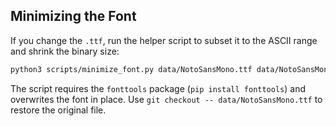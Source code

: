 ## Minimizing the Font

If you change the `.ttf`, run the helper script to subset it to the ASCII range and shrink the binary size:

```bash
python3 scripts/minimize_font.py data/NotoSansMono.ttf data/NotoSansMono.ttf
```

The script requires the `fonttools` package (`pip install fonttools`) and overwrites the font in place. Use `git checkout -- data/NotoSansMono.ttf` to restore the original file.
